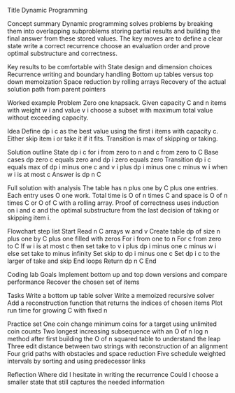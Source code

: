 Title
Dynamic Programming

Concept summary
Dynamic programming solves problems by breaking them into overlapping subproblems storing partial results and building the final answer from these stored values. The key moves are to define a clear state write a correct recurrence choose an evaluation order and prove optimal substructure and correctness.

Key results to be comfortable with
State design and dimension choices
Recurrence writing and boundary handling
Bottom up tables versus top down memoization
Space reduction by rolling arrays
Recovery of the actual solution path from parent pointers

Worked example
Problem
Zero one knapsack. Given capacity C and n items with weight w i and value v i choose a subset with maximum total value without exceeding capacity.

Idea
Define dp i c as the best value using the first i items with capacity c. Either skip item i or take it if it fits. Transition is max of skipping or taking.

Solution outline
State dp i c for i from zero to n and c from zero to C
Base cases dp zero c equals zero and dp i zero equals zero
Transition dp i c equals max of dp i minus one c and v i plus dp i minus one c minus w i when w i is at most c
Answer is dp n C

Full solution with analysis
The table has n plus one by C plus one entries. Each entry uses O one work. Total time is O of n times C and space is O of n times C or O of C with a rolling array. Proof of correctness uses induction on i and c and the optimal substructure from the last decision of taking or skipping item i.

Flowchart step list
Start
Read n C arrays w and v
Create table dp of size n plus one by C plus one filled with zeros
For i from one to n
For c from zero to C
If w i is at most c then set take to v i plus dp i minus one c minus w i else set take to minus infinity
Set skip to dp i minus one c
Set dp i c to the larger of take and skip
End loops
Return dp n C
End

Coding lab
Goals
Implement bottom up and top down versions and compare performance
Recover the chosen set of items

Tasks
Write a bottom up table solver
Write a memoized recursive solver
Add a reconstruction function that returns the indices of chosen items
Plot run time for growing C with fixed n

Practice set
One coin change minimum coins for a target using unlimited coin counts
Two longest increasing subsequence with an O of n log n method after first building the O of n squared table to understand the leap
Three edit distance between two strings with reconstruction of an alignment
Four grid paths with obstacles and space reduction
Five schedule weighted intervals by sorting and using predecessor links

Reflection
Where did I hesitate in writing the recurrence
Could I choose a smaller state that still captures the needed information
